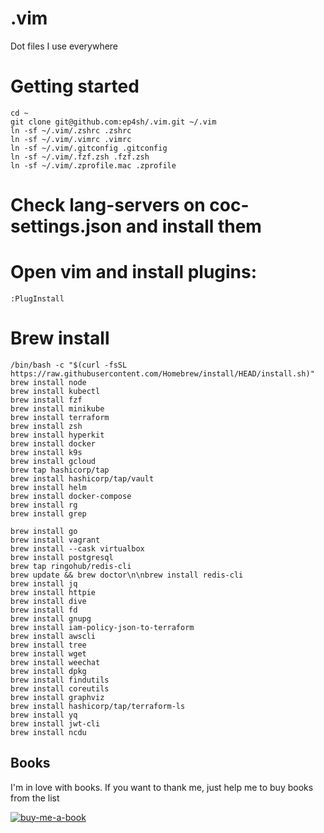 # .vim
Dot files I use everywhere

# Getting started

```
cd ~
git clone git@github.com:ep4sh/.vim.git ~/.vim
ln -sf ~/.vim/.zshrc .zshrc
ln -sf ~/.vim/.vimrc .vimrc
ln -sf ~/.vim/.gitconfig .gitconfig
ln -sf ~/.vim/.fzf.zsh .fzf.zsh
ln -sf ~/.vim/.zprofile.mac .zprofile
```

# Check lang-servers on coc-settings.json and install them

# Open vim and install plugins:
```
:PlugInstall
```

# Brew install
```
/bin/bash -c "$(curl -fsSL https://raw.githubusercontent.com/Homebrew/install/HEAD/install.sh)"
brew install node
brew install kubectl
brew install fzf
brew install minikube
brew install terraform
brew install zsh
brew install hyperkit
brew install docker
brew install k9s
brew install gcloud
brew tap hashicorp/tap
brew install hashicorp/tap/vault
brew install helm
brew install docker-compose
brew install rg
brew install grep

brew install go
brew install vagrant
brew install --cask virtualbox
brew install postgresql
brew tap ringohub/redis-cli
brew update && brew doctor\n\nbrew install redis-cli
brew install jq
brew install httpie
brew install dive
brew install fd
brew install gnupg
brew install iam-policy-json-to-terraform
brew install awscli
brew install tree
brew install wget
brew install weechat
brew install dpkg
brew install findutils
brew install coreutils
brew install graphviz
brew install hashicorp/tap/terraform-ls
brew install yq
brew install jwt-cli
brew install ncdu
```

## Books
I'm in love with books. If you want to thank me, just help me to buy books from the list

[![buy-me-a-book](https://img.shields.io/badge/Amazon-Buy%20me%20a%20book-important)](https://www.amazon.com/hz/wishlist/ls/3NSSXQK5CTS8N?ref_=wl_share)


